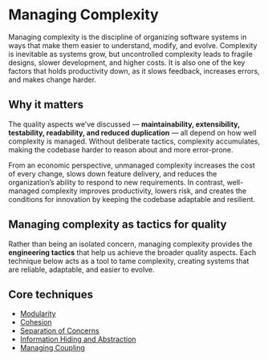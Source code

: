 # Managing Complexity  

Managing complexity is the discipline of organizing software systems in ways that make them easier to understand, modify, and evolve. Complexity is inevitable as systems grow, but uncontrolled complexity leads to fragile designs, slower development, and higher costs. It is also one of the key factors that holds productivity down, as it slows feedback, increases errors, and makes change harder.  

## Why it matters  
The quality aspects we’ve discussed — **maintainability, extensibility, testability, readability, and reduced duplication** — all depend on how well complexity is managed. Without deliberate tactics, complexity accumulates, making the codebase harder to reason about and more error-prone.  

From an economic perspective, unmanaged complexity increases the cost of every change, slows down feature delivery, and reduces the organization’s ability to respond to new requirements. In contrast, well-managed complexity improves productivity, lowers risk, and creates the conditions for innovation by keeping the codebase adaptable and resilient.  

## Managing complexity as tactics for quality  
Rather than being an isolated concern, managing complexity provides the **engineering tactics** that help us achieve the broader quality aspects. Each technique below acts as a tool to tame complexity, creating systems that are reliable, adaptable, and easier to evolve.  

## Core techniques  
- [Modularity](./modularity/README.md)  
- [Cohesion](./cohesion/README.md)  
- [Separation of Concerns](./separation-of-concerns/README.md)  
- [Information Hiding and Abstraction](./abstraction/README.md)  
- [Managing Coupling](./coupling/README.md)  

